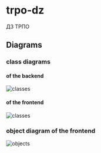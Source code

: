 # trpo-dz
ДЗ ТРПО

## Diagrams

### class diagrams
#### of the backend
![classes](https://lovasoa.github.io/trpo-dz/class_diagram.svg)
#### of the frontend
![classes](https://lovasoa.github.io/trpo-dz/class_diagram_frontend.svg)

### object diagram of the frontend
![objects](https://lovasoa.github.io/trpo-dz/client_object_diagram.png)
